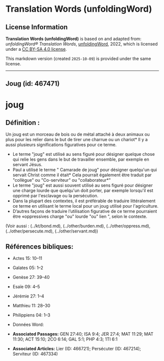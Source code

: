 # Translation Words (unfoldingWord)

## License Information

**Translation Words (unfoldingWord)** is based on and adapted from: _unfoldingWord® Translation Words_, [unfoldingWord](https://unfoldingword.org/utw), 2022, which is licensed under a [CC BY-SA 4.0 license](https://creativecommons.org/licenses/by-sa/4.0/legalcode.en).

This markdown version (created `2025-10-09`) is provided under the same license.



--------------------------------

## Joug (id: 467471)

joug
====

Définition :
------------

Un joug est un morceau de bois ou de métal attaché à deux animaux ou plus pour les relier dans le but de tirer une charrue ou un chariot\* Il y a aussi plusieurs significations figuratives pour ce terme.

* Le terme "joug" est utilisé au sens figuré pour désigner quelque chose qui relie les gens dans le but de travailler ensemble, par exemple en servant Jésus.
* Paul a utilisé le terme " Camarade de joug" pour désigner quelqu'un qui servait Christ comme il était\* Cela pourrait également être traduit par "collègue" ou "Co\-serviteur" ou "collaborateur\*"
* Le terme "joug" est aussi souvent utilisé au sens figuré pour désigner une charge lourde que quelqu'un doit porter, par exemple lorsqu'il est opprimé par l'esclavage ou la persécution.
* Dans la plupart des contextes, il est préférable de traduire littéralement ce terme en utilisant le terme local pour un joug utilisé pour l'agriculture.
* D’autres façons de traduire l’utilisation figurative de ce terme pourraient être «oppressives charge "ou" lourde "ou" lien ", selon le contexte.

(Voir aussi : (../kt/bond.md), (../other/burden.md), (../other/oppress.md), (../other/persecute.md), (../other/servant.md))

Références bibliques:
---------------------

* Actes 15: 10–11
* Galates 05: 1–2
* Genèse 27: 39–40
* Esaïe 09: 4–5
* Jérémie 27: 1–4
* Matthieu 11: 28–30
* Philippiens 04: 1–3
* Données Word:

* **Associated Passages:** GEN 27:40; ISA 9:4; JER 27:4; MAT 11:29; MAT 11:30; ACT 15:10; 2CO 6:14; GAL 5:1; PHP 4:3; 1TI 6:1
* **Associated Articles:** Lier (ID: 466721); Persécuter (ID: 467214); Serviteur (ID: 467334)

